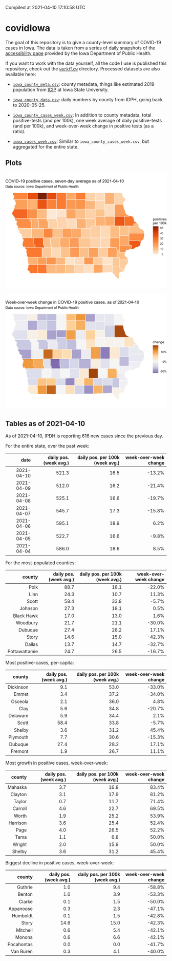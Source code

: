 Compiled at 2021-04-10 17:10:58 UTC

<!-- README.md is generated from README.Rmd. Please edit that file -->

# covidIowa

<!-- badges: start -->

<!-- badges: end -->

The goal of this repository is to give a county-level summary of
COVID-19 cases in Iowa. The data is taken from a series of daily
snapshots of the [accessibility
page](https://coronavirus.iowa.gov/pages/access) provided by the Iowa
Department of Public Health.

If you want to work with the data yourself, all the code I use is
published this repository, check out the [`workflow`](workflow)
directory. Processed datasets are also available here:

  - [`iowa_county_meta.csv`](https://raw.githubusercontent.com/ijlyttle/covidIowa/master/workflow/data/99-publish/iowa_county_meta.csv):
    county metadata, things like estimated 2019 population from
    [ICIP](https://www.icip.iastate.edu/tables/population/counties-estimates)
    at Iowa State University.

  - [`iowa_county_data.csv`](https://raw.githubusercontent.com/ijlyttle/covidIowa/master/workflow/data/99-publish/iowa_county_data.csv):
    daily numbers by county from IDPH, going back to 2020-05-25.

  - [`iowa_county_cases_week.csv`](https://raw.githubusercontent.com/ijlyttle/covidIowa/master/workflow/data/99-publish/iowa_county_data.csv):
    In addition to county metadata, total positive-tests (and per 100k),
    one week average of daily positive-tests (and per 100k), and
    week-over-week change in positive tests (as a ratio).

  - [`iowa_cases_week.csv`](https://raw.githubusercontent.com/ijlyttle/covidIowa/master/workflow/data/99-publish/iowa_cases_week.csv):
    Similar to `iowa_county_cases_week.csv`, but aggregated for the
    entire state.

## Plots

![](workflow/data/99-publish/iowa_cases.png)

![](workflow/data/99-publish/iowa_change.png)

## Tables as of 2021-04-10

As of 2021-04-10, IPDH is reporting 616 new cases since the previous
day.

For the entire state, over the past week:

|       date | daily pos. (week avg.) | daily pos. per 100k (week avg.) | week-over-week change |
| ---------: | ---------------------: | ------------------------------: | --------------------: |
| 2021-04-10 |                  521.3 |                            16.5 |               \-13.2% |
| 2021-04-09 |                  512.0 |                            16.2 |               \-21.4% |
| 2021-04-08 |                  525.1 |                            16.6 |               \-19.7% |
| 2021-04-07 |                  545.7 |                            17.3 |               \-15.8% |
| 2021-04-06 |                  595.1 |                            18.9 |                  6.2% |
| 2021-04-05 |                  522.7 |                            16.6 |                \-9.8% |
| 2021-04-04 |                  586.0 |                            18.6 |                  8.5% |

For the most-populated counties:

|        county | daily pos. (week avg.) | daily pos. per 100k (week avg.) | week-over-week change |
| ------------: | ---------------------: | ------------------------------: | --------------------: |
|          Polk |                   88.7 |                            18.1 |               \-22.0% |
|          Linn |                   24.3 |                            10.7 |                 11.3% |
|         Scott |                   58.4 |                            33.8 |                \-5.7% |
|       Johnson |                   27.3 |                            18.1 |                  0.5% |
|    Black Hawk |                   17.0 |                            13.0 |                  1.6% |
|      Woodbury |                   21.7 |                            21.1 |               \-30.0% |
|       Dubuque |                   27.4 |                            28.2 |                 17.1% |
|         Story |                   14.6 |                            15.0 |               \-42.3% |
|        Dallas |                   13.7 |                            14.7 |               \-32.7% |
| Pottawattamie |                   24.7 |                            26.5 |               \-16.7% |

Most positive-cases, per-capita:

|    county | daily pos. (week avg.) | daily pos. per 100k (week avg.) | week-over-week change |
| --------: | ---------------------: | ------------------------------: | --------------------: |
| Dickinson |                    9.1 |                            53.0 |               \-33.0% |
|     Emmet |                    3.4 |                            37.2 |               \-34.0% |
|   Osceola |                    2.1 |                            36.0 |                  4.8% |
|      Clay |                    5.6 |                            34.8 |               \-20.7% |
|  Delaware |                    5.9 |                            34.4 |                  2.1% |
|     Scott |                   58.4 |                            33.8 |                \-5.7% |
|    Shelby |                    3.6 |                            31.2 |                 45.4% |
|  Plymouth |                    7.7 |                            30.6 |               \-15.3% |
|   Dubuque |                   27.4 |                            28.2 |                 17.1% |
|   Fremont |                    1.9 |                            26.7 |                 11.1% |

Most growth in positive cases, week-over-week:

|   county | daily pos. (week avg.) | daily pos. per 100k (week avg.) | week-over-week change |
| -------: | ---------------------: | ------------------------------: | --------------------: |
|  Mahaska |                    3.7 |                            16.8 |                 83.4% |
|  Clayton |                    3.1 |                            17.9 |                 81.2% |
|   Taylor |                    0.7 |                            11.7 |                 71.4% |
|  Carroll |                    4.6 |                            22.7 |                 69.5% |
|    Worth |                    1.9 |                            25.2 |                 53.9% |
| Harrison |                    3.6 |                            25.4 |                 52.4% |
|     Page |                    4.0 |                            26.5 |                 52.2% |
|     Tama |                    1.1 |                             6.8 |                 50.0% |
|   Wright |                    2.0 |                            15.9 |                 50.0% |
|   Shelby |                    3.6 |                            31.2 |                 45.4% |

Biggest decline in positive cases, week-over-week:

|     county | daily pos. (week avg.) | daily pos. per 100k (week avg.) | week-over-week change |
| ---------: | ---------------------: | ------------------------------: | --------------------: |
|    Guthrie |                    1.0 |                             9.4 |               \-58.8% |
|     Benton |                    1.0 |                             3.9 |               \-53.3% |
|     Clarke |                    0.1 |                             1.5 |               \-50.0% |
|  Appanoose |                    0.3 |                             2.3 |               \-47.1% |
|   Humboldt |                    0.1 |                             1.5 |               \-42.8% |
|      Story |                   14.6 |                            15.0 |               \-42.3% |
|   Mitchell |                    0.6 |                             5.4 |               \-42.1% |
|     Monona |                    0.6 |                             6.6 |               \-42.1% |
| Pocahontas |                    0.0 |                             0.0 |               \-41.7% |
|  Van Buren |                    0.3 |                             4.1 |               \-40.0% |

